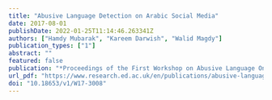 ```yaml
---
title: "Abusive Language Detection on Arabic Social Media"
date: 2017-08-01
publishDate: 2022-01-25T11:14:46.263341Z
authors: ["Hamdy Mubarak", "Kareem Darwish", "Walid Magdy"]
publication_types: ["1"]
abstract: ""
featured: false
publication: "*Proceedings of the First Workshop on Abusive Language Online*"
url_pdf: "https://www.research.ed.ac.uk/en/publications/abusive-language-detection-on-arabic-social-media"
doi: "10.18653/v1/W17-3008"
---
```


